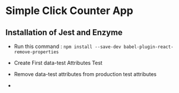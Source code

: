 # Simple Click Counter App

## Installation of Jest and Enzyme 

*  Run this command : ```npm install --save-dev babel-plugin-react-remove-properties```

* Create First data-test Attributes Test
* Remove data-test attributes from production test attributes
* 
